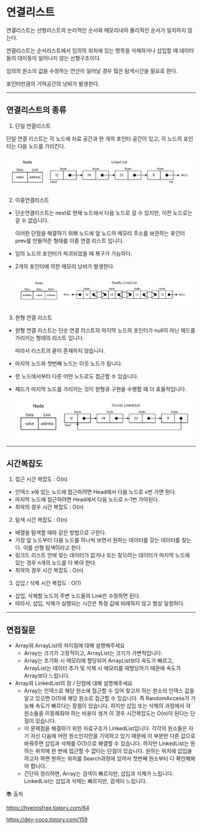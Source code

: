 # 연결리스트

연결리스트는 선형리스트의 논리적인 순서와 메모리내의 물리적인 순서가 일치하지 않는다.

연결리스트는 순서리스트에서 임의의 위치에 있는 항목을 삭제하거나 삽입할 때 데이터들의 대이동이 일어나지 않는 선형구조이다. 

임의의 원소의 값을 수정하는 연산이 일어날 경우 많은 탐색시간을 필요로 한다. 

포인터만큼의 기억공간의 낭비가 발생한다. 

---

## 연결리스트의 종류

1) 단일 연결리스트

단일 연결 리스트는 각 노드에 자료 공간과 한 개의 포인터 공간이 있고, 각 노드의 포인터는 다음 노드를 가리킨다. 

![img.png](img/ye_SLL.png)

2) 이중연결리스트

- 단순연결리스트는 next로 현재 노드에서 다음 노드로 갈 수 있지만, 이전 노드로는 갈 수 없습니다.
    
    이러한 단점을 해결하기 위해 노드에 앞 노드의 메모리 주소를 보관하는 포인터 prev를 만들어준 형태를 이중 연결 리스트 입니다. 
    
- 임의 노드의 포인터가 파괴되었을 때 복구가 가능하다.
- 2개의 포인터에 의한 메모리 낭비가 발생한다.
    
    ![img.png](img/ye_DLL.png)
    

3) 원형 연결 리스트

- 원형 연결 리스트는 단순 연결 리스트의 마지막 노드의 포인터가 null이 아닌 헤드를 가리키는 형태의 리스트 입니다.
    
    따라서 리스트의 끝이 존재하지 않습니다. 
    
- 마지막 노드와 첫번째 노드는 이웃 노드가 됩니다.
- 한 노드에서부터 다른 어떤 노드로도 접근할 수 있습니다.
- 헤드가 마지막 노드를 가리키는 것이 원형큐 구현을 수행할 때 더 효율적입니다.
    
    ![img.png](img/ye_CLL.png)
    

---

## 시간복잡도

1) 접근 시간 복잡도 : O(n)

- 인덱스 x에 있는 노드에 접근하려면 Head에서 다음 노드로 x번 가면 된다.
- 마지막 노드에 접근하려면 Head에서 다음 노드로 n-1번 가야된다.
- 최악의 경우 시간 복잡도 : O(n)

2) 탐색 시간 복잡도 : O(n)

- 배열을 탐색할 때와 같은 방법으로 구한다.
- 가장 앞 노드부터 다음 노드를 하나씩 보면서 원하는 데이터를 갖는 데이터를 찾는다. 이를 선형 탐색이라고 한다.
- 링크드 리스트 안에 찾는 데이터가 없거나 또는 찾으려는 데이터가 마지막 노드에 있는 경우 n개의 노드를 다 봐야 한다.
- 최악의 경우 시간 복잡도 : O(n)

3) 삽입 / 삭제 시간 복잡도 : O(1)

- 삽입, 삭제할 노드의 주변 노드들의 Link만 수정하면 된다.
- 따라서, 삽입, 삭제가 실행되는 시간은 특정 값에 비례하지 않고 항상 일정하다.

 

---

## 면접질문

- Array와 ArrayList의 차이점에 대해 설명해주세요
    - Array는 크기가 고정적이고, ArrayList는 크기가 가변적입니다.
    - Array는 초기화 시 메모리에 할당되어 ArrayList보다 속도가 빠르고, ArrayList는 데이터 추가 및 삭제 시 메모리를 재할당하기 때문에 속도가 Array보다 느립니다.
- Array와 LinkedList의 장 / 단점에 대해 설명해주세요
    - Array는 인덱스로 해당 원소에 접근할 수 있어 찾고자 하는 원소의 인덱스 값을 알고 있으면 O(1)에 해당 원소로 접근할 수 있습니다. 즉 RandomAccess가 가능해 속도가 빠르다는 장점이 있습니다. 하지만 삽입 또는 삭제의 과정에서 각 원소들을 이동해줘야 하는 비용이 생겨 이 경우 시간복잡도는 O(n)이 된다는 단점이 있습니다.
    - 이 문제점을 해결하기 위한 자료구조가 LinkedList입니다. 각각의 원소들은 자기 자신 다음에 어떤 원소인지만을 기억하고 있기 때문에 이 부분만 다른 값으로 바꿔주면 삽입과 삭제를 O(1)으로 해결할 수 있습니다. 하지만 LinkedList는 원하는 위치에 한 번에 접근할 수 없다는 단점이 있습니다. 원하는 위치에 삽입을 하고자 하면 원하는 위치를 Search과정에 있어서 첫번째 원소부터 다 확인해봐야 합니다.
    - 간단히 정리하면, Array는 검색이 빠르지만, 삽입과 삭제가 느립니다. LinkedList는 삽입과 삭제는 빠르지만, 검색이 느립니다.

📚 출처

https://hyeinisfree.tistory.com/64

https://dev-coco.tistory.com/159